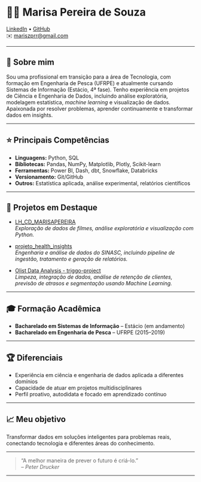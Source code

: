 # 👩‍💻 Marisa Pereira de Souza

[LinkedIn](https://www.linkedin.com/in/marisapereiradesouza) • [GitHub](https://github.com/marisapereira900)  
✉️ mariszprr@gmail.com 

---

## 👋 Sobre mim

Sou uma profissional em transição para a área de Tecnologia, com formação em Engenharia de Pesca (UFRPE) e atualmente cursando Sistemas de Informação (Estácio, 4ª fase). Tenho experiência em projetos de Ciência e Engenharia de Dados, incluindo análise exploratória, modelagem estatística, *machine learning* e visualização de dados. Apaixonada por resolver problemas, aprender continuamente e transformar dados em insights.

---

## ⭐ Principais Competências

- **Linguagens:** Python, SQL  
- **Bibliotecas:** Pandas, NumPy, Matplotlib, Plotly, Scikit-learn  
- **Ferramentas:** Power BI, Dash, dbt, Snowflake, Databricks  
- **Versionamento:** Git/GitHub  
- **Outros:** Estatística aplicada, análise experimental, relatórios científicos

---

## 🚀 Projetos em Destaque

- [LH_CD_MARISAPEREIRA](https://github.com/marisapereira900/LH_CD_MARISAPEREIRA)  
  *Exploração de dados de filmes, análise exploratória e visualização com Python.*

- [projeto_health_insights](https://github.com/marisapereira900/projeto_health_insights)  
  *Engenharia e análise de dados do SINASC, incluindo pipeline de ingestão, tratamento e geração de relatórios.*

- [Olist Data Analysis - triggo-project](https://github.com/marisapereira900/triggo-project)  
  *Limpeza, integração de dados, análise de retenção de clientes, previsão de atrasos e segmentação usando Machine Learning.*

---

## 🎓 Formação Acadêmica

- **Bacharelado em Sistemas de Informação** – Estácio (em andamento)
- **Bacharelado em Engenharia de Pesca** – UFRPE (2015–2019)

---

## 🏆 Diferenciais

- Experiência em ciência e engenharia de dados aplicada a diferentes domínios
- Capacidade de atuar em projetos multidisciplinares
- Perfil proativo, autodidata e focado em aprendizado contínuo

---

## 📈 Meu objetivo

Transformar dados em soluções inteligentes para problemas reais, conectando tecnologia e diferentes áreas do conhecimento.

---

> “A melhor maneira de prever o futuro é criá-lo.”  
> *– Peter Drucker*

---
